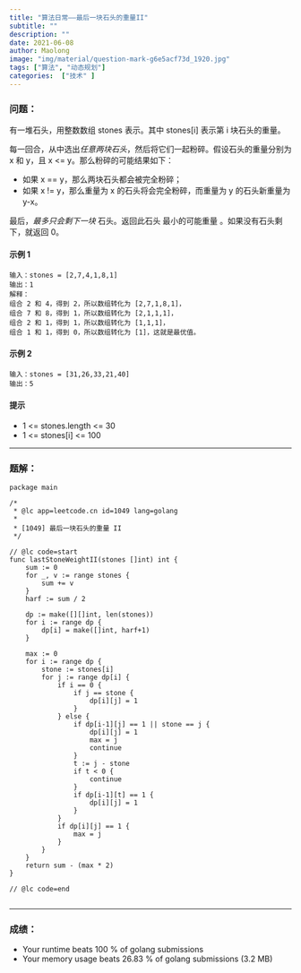 ```yaml
---
title: "算法日常——最后一块石头的重量II"
subtitle: ""
description: ""
date: 2021-06-08
author: Maolong
image: "img/material/question-mark-g6e5acf73d_1920.jpg"
tags: ["算法", "动态规划"]
categories:  ["技术" ]
---
```


### 问题：

有一堆石头，用整数数组 stones 表示。其中 stones[i] 表示第 i 块石头的重量。

每一回合，从中选出*任意两块石头*，然后将它们一起粉碎。假设石头的重量分别为 x 和 y，且 x <= y。那么粉碎的可能结果如下：

- 如果 x == y，那么两块石头都会被完全粉碎；
- 如果 x != y，那么重量为 x 的石头将会完全粉碎，而重量为 y 的石头新重量为 y-x。

最后，*最多只会剩下一块* 石头。返回此石头 最小的可能重量 。如果没有石头剩下，就返回 0。

#### 示例 1

```text
输入：stones = [2,7,4,1,8,1]
输出：1
解释：
组合 2 和 4，得到 2，所以数组转化为 [2,7,1,8,1]，
组合 7 和 8，得到 1，所以数组转化为 [2,1,1,1]，
组合 2 和 1，得到 1，所以数组转化为 [1,1,1]，
组合 1 和 1，得到 0，所以数组转化为 [1]，这就是最优值。
```

#### 示例 2

```text
输入：stones = [31,26,33,21,40]
输出：5
```

#### 提示

- 1 <= stones.length <= 30
- 1 <= stones[i] <= 100
  
---

### 题解：

```golang
package main

/*
 * @lc app=leetcode.cn id=1049 lang=golang
 *
 * [1049] 最后一块石头的重量 II
 */

// @lc code=start
func lastStoneWeightII(stones []int) int {
	sum := 0
	for _, v := range stones {
		sum += v
	}
	harf := sum / 2

	dp := make([][]int, len(stones))
	for i := range dp {
		dp[i] = make([]int, harf+1)
	}

	max := 0
	for i := range dp {
		stone := stones[i]
		for j := range dp[i] {
			if i == 0 {
				if j == stone {
					dp[i][j] = 1
				}
			} else {
				if dp[i-1][j] == 1 || stone == j {
					dp[i][j] = 1
					max = j
					continue
				}
				t := j - stone
				if t < 0 {
					continue
				}
				if dp[i-1][t] == 1 {
					dp[i][j] = 1
				}
			}
			if dp[i][j] == 1 {
				max = j
			}
		}
	}
	return sum - (max * 2)
}

// @lc code=end


```

---

### 成绩：

- Your runtime beats 100 % of golang submissions
- Your memory usage beats 26.83 % of golang submissions (3.2 MB)
